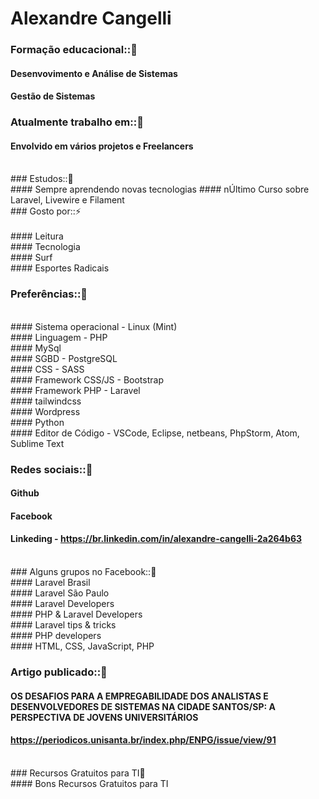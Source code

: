 # Alexandre Cangelli

### Formação educacional::🌱 
#### Desenvovimento e Análise de Sistemas<br>
#### Gestão de Sistemas

### Atualmente trabalho em::🔭 <br>
#### Envolvido em vários projetos e Freelancers<br>
<br>
### Estudos::🌱 <br>
#### Sempre aprendendo novas tecnologias
#### nÚltimo Curso sobre Laravel, Livewire e Filament
<br>
### Gosto por::⚡  <br>
<br>
#### Leitura<br>
#### Tecnologia<br>
#### Surf<br>
#### Esportes Radicais<br>

### Preferências::👯  <br>
<br>
 #### Sistema operacional - Linux (Mint)<br>
 #### Linguagem - PHP<br>
 #### MySql<br>
 #### SGBD - PostgreSQL<br>
 #### CSS - SASS<br>
 #### Framework CSS/JS - Bootstrap<br>
 #### Framework PHP - Laravel<br>
 #### tailwindcss <br>
 #### Wordpress<br>
 #### Python<br>
 #### Editor de Código - VSCode, Eclipse, netbeans, PhpStorm, Atom, Sublime Text<br>

###  Redes sociais::💬 <br>
 #### Github<br>
 #### Facebook<br>
 #### Linkeding - https://br.linkedin.com/in/alexandre-cangelli-2a264b63<br>
<br>
### Alguns grupos no Facebook::🤔 <br>
#### Laravel Brasil<br>
#### Laravel São Paulo<br>
#### Laravel Developers<br>
#### PHP & Laravel Developers<br>
#### Laravel tips & tricks<br>
#### PHP developers<br>
#### HTML, CSS, JavaScript, PHP<br>

### Artigo publicado::🌱 <br>
#### OS DESAFIOS PARA A EMPREGABILIDADE DOS ANALISTAS E DESENVOLVEDORES DE SISTEMAS NA CIDADE SANTOS/SP: A PERSPECTIVA DE JOVENS UNIVERSITÁRIOS<br>
#### https://periodicos.unisanta.br/index.php/ENPG/issue/view/91<br>
<br>
### Recursos Gratuitos para TI🌱 <br>
#### Bons Recursos Gratuitos para TI<br>


